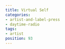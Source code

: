 ```yaml
---
title: Virtual Self
categories:
- artist-and-label-press
- daytime-radio
tags:
- artist
position: 93
---
```


